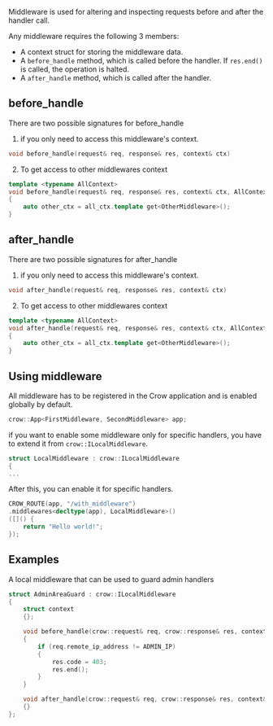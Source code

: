 Middleware is used for altering and inspecting requests before and after the handler call.

Any middleware requires the following 3 members:

* A context struct for storing the middleware data.
* A `before_handle` method, which is called before the handler. If `res.end()` is called, the operation is halted.
* A `after_handle` method, which is called after the handler.

## before_handle
There are two possible signatures for before_handle

1. if you only need to access this middleware's context.

```cpp
void before_handle(request& req, response& res, context& ctx)
```

2. To get access to other middlewares context
``` cpp
template <typename AllContext>
void before_handle(request& req, response& res, context& ctx, AllContext& all_ctx) 
{
    auto other_ctx = all_ctx.template get<OtherMiddleware>();
}
```


## after_handle
There are two possible signatures for after_handle

1. if you only need to access this middleware's context.

```cpp
void after_handle(request& req, response& res, context& ctx)
```

2. To get access to other middlewares context
``` cpp
template <typename AllContext>
void after_handle(request& req, response& res, context& ctx, AllContext& all_ctx) 
{
    auto other_ctx = all_ctx.template get<OtherMiddleware>();
}
```

## Using middleware

All middleware has to be registered in the Crow application and is enabled globally by default.

```cpp
crow::App<FirstMiddleware, SecondMiddleware> app;
```

if you want to enable some middleware only for specific handlers, you have to extend it from `crow::ILocalMiddleware`.

```cpp
struct LocalMiddleware : crow::ILocalMiddleware 
{
... 
```

After this, you can enable it for specific handlers.

```cpp
CROW_ROUTE(app, "/with_middleware")
.middlewares<decltype(app), LocalMiddleware>()
([]() {
    return "Hello world!";
});
```

## Examples

A local middleware that can be used to guard admin handlers

```cpp
struct AdminAreaGuard : crow::ILocalMiddleware
{
    struct context
    {};

    void before_handle(crow::request& req, crow::response& res, context& ctx)
    {
        if (req.remote_ip_address != ADMIN_IP) 
        {
            res.code = 403;
            res.end();
        }
    }

    void after_handle(crow::request& req, crow::response& res, context& ctx)
    {} 
};
```
